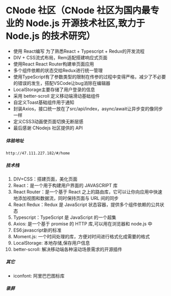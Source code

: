 
# CNode 社区（CNode 社区为国内最专业的 Node.js 开源技术社区,致力于 Node.js 的技术研究） 
- 使用 React编写 为了熟悉React + Typescript + Redux的开发流程
- DIV + CSS流式布局，Rem适配搭建响应式页面
- 使用React React Router构建单页面应用
- 多个组件依赖的状态交给Redux进行统一管理
- 使用TypeScript有了参数类型的限制在传参的过程中变得严格，减少了不必要的错误的发生，搭配VSCode让bug消除在编辑器
- LocalStorage主要存储了用户登录的信息
- 采用 better-scroll 定义移动端滑动基础组件
- 自定义Toast基础组件用于通知
- 封装Axios，接口统一放在了src/api/index，async/await让异步变的像同步一样
- 定义CSS3动画使页面切换无断层感
- 最后感谢 CNodejs 社区提供的 API

##### 体验地址
	http://47.111.227.182/#/home
	
##### 技术栈
1. DIV+CSS：搭建页面，美化页面
2. React：是一个用于构建用户界面的 JAVASCRIPT 库
3. React Router：是一个基于 React 之上的路由库，它可以让你向应用中快速地添加视图和数据流，同时保持页面与 URL 间的同步
4. React Redux：Redux 是 JavaScript 状态容器，提供多个组件依赖的公共状态
5. Typescript：TypeScript 是 JavaScript 的一个超集
6. Axios: 是一个基于 promise 的 HTTP 库,可以用在浏览器和 node.js 中
7. ES6:javascript新的标准
8. Moment.js: 一个时间处理的库，方便对时间进行格式化成需要的格式
9. LocalStorage: 本地存储,保存用户信息
10. better-scroll: 解决移动端各种滚动场景需求的开源插件

##### 其它
- iconfont: 阿里巴巴图标库

##### 录屏



